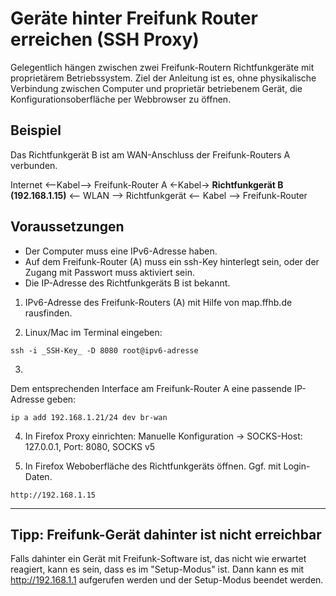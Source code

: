 # Geräte hinter Freifunk Router erreichen (SSH Proxy)

Gelegentlich hängen zwischen zwei Freifunk-Routern Richtfunkgeräte mit proprietärem Betriebssystem.
Ziel der Anleitung ist es, ohne physikalische Verbindung zwischen Computer und proprietär betriebenem Gerät, die Konfigurationsoberfläche per Webbrowser zu öffnen.

## Beispiel

Das Richtfunkgerät B ist am WAN-Anschluss der Freifunk-Routers A verbunden.


Internet <--Kabel--> Freifunk-Router A <-Kabel-> **Richtfunkgerät B (192.168.1.15)** <-- WLAN --> Richtfunkgerät <-- Kabel --> Freifunk-Router

## Voraussetzungen

* Der Computer muss eine IPv6-Adresse haben.
* Auf dem Freifunk-Router (A) muss ein ssh-Key hinterlegt sein, oder der Zugang mit Passwort muss aktiviert sein.
* Die IP-Adresse des Richtfunkgeräts B ist bekannt.


1. IPv6-Adresse des Freifunk-Routers (A) mit Hilfe von map.ffhb.de rausfinden.

2. Linux/Mac im Terminal eingeben:
```
ssh -i _SSH-Key_ -D 8080 root@ipv6-adresse
```

3. 
Dem entsprechenden Interface am Freifunk-Router A eine passende IP-Adresse geben:
```
ip a add 192.168.1.21/24 dev br-wan
```

4. In Firefox Proxy einrichten:
Manuelle Konfiguration -> SOCKS-Host: 127.0.0.1, Port: 8080, SOCKS v5

5. In Firefox Weboberfläche des Richtfunkgeräts öffnen.
Ggf. mit Login-Daten.
```
http://192.168.1.15
```

---
## Tipp: Freifunk-Gerät dahinter ist nicht erreichbar
Falls dahinter ein Gerät mit Freifunk-Software ist, das nicht wie erwartet reagiert, kann es sein, dass es im "Setup-Modus" ist.
Dann kann es mit http://192.168.1.1 aufgerufen werden und der Setup-Modus beendet werden.